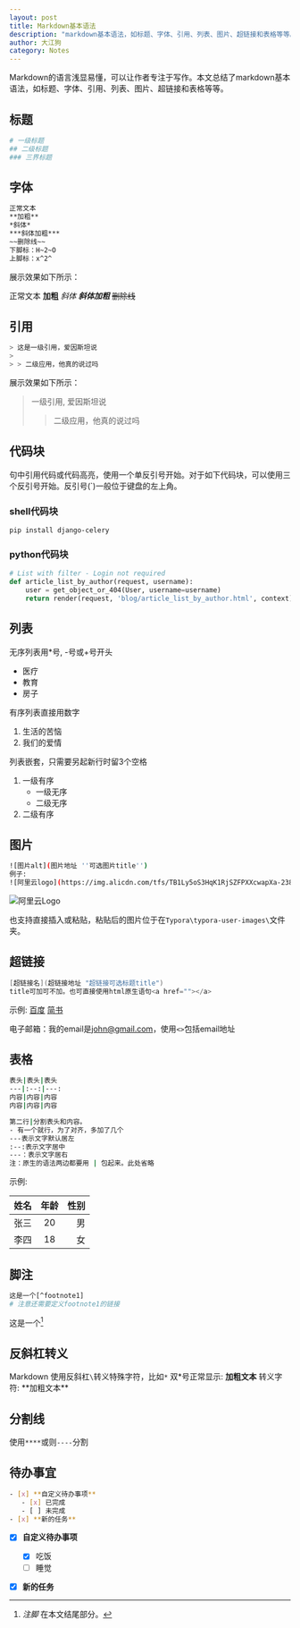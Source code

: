 ```yaml
---
layout: post
title: Markdown基本语法
description: "markdown基本语法，如标题、字体、引用、列表、图片、超链接和表格等等。"
author: 大江狗
category: Notes
---
```


Markdown的语言浅显易懂，可以让作者专注于写作。本文总结了markdown基本语法，如标题、字体、引用、列表、图片、超链接和表格等等。

## 标题

```bash
# 一级标题
## 二级标题
### 三界标题
```

## 字体

```bash
正常文本
**加粗** 
*斜体* 
***斜体加粗*** 
~~删除线~~ 
下脚标：H~2~O
上脚标：x^2^
```

展示效果如下所示：

正常文本
**加粗** 
*斜体* 
***斜体加粗*** 
~~删除线~~ 


## 引用
```bash
> 这是一级引用，爱因斯坦说
>
> > 二级应用，他真的说过吗
```
展示效果如下所示：
> 一级引用, 爱因斯坦说
>
> > 二级应用，他真的说过吗

## 代码块

句中引用代码或代码高亮，使用一个单反引号开始。对于如下代码块，可以使用三个反引号开始。反引号(\`)一般位于键盘的左上角。

### shell代码块

```shell
pip install django-celery
```

### python代码块

```python
# List with filter - Login not required
def article_list_by_author(request, username):
    user = get_object_or_404(User, username=username)
    return render(request, 'blog/article_list_by_author.html', context)
```

## 列表

无序列表用*号, -号或+号开头

* 医疗
* 教育
* 房子

有序列表直接用数字

1. 生活的苦恼
2. 我们的爱情

列表嵌套，只需要另起新行时留3个空格

1. 一级有序
   * 一级无序 
   * 二级无序
2. 二级有序

## 图片

```bash
![图片alt](图片地址 ''可选图片title'')
例子:
![阿里云logo](https://img.alicdn.com/tfs/TB1Ly5oS3HqK1RjSZFPXXcwapXa-238-54.png ''阿里云logo '')
```

![阿里云Logo](https://img.alicdn.com/tfs/TB1Ly5oS3HqK1RjSZFPXXcwapXa-238-54.png)

也支持直接插入或粘贴，粘贴后的图片位于在`Typora\typora-user-images\`文件夹。

## 超链接

```csharp
[超链接名](超链接地址 "超链接可选标题title")
title可加可不加。也可直接使用html原生语句<a href=""></a>
```

示例:
[百度](http://baidu.com)
<a href="https://www.jianshu.com/u/1f5ac0cf6a8b" target="_blank">简书</a>

电子邮箱：我的email是<john@gmail.com>，使用`<>`包括email地址

## 表格

```bash
表头|表头|表头
---|:--:|---:
内容|内容|内容
内容|内容|内容

第二行|分割表头和内容。
- 有一个就行，为了对齐，多加了几个
---表示文字默认居左
:--:表示文字居中
---：表示文字居右
注：原生的语法两边都要用 | 包起来。此处省略
```

示例:

| 姓名 | 年龄 | 性别 |
| ---- | :--: | ---: |
| 张三 |  20  |   男 |
| 李四 |  18  |   女 |

## 脚注
```bash
这是一个[^footnote1] 
# 注意还需要定义footnote1的链接
```
这是一个[^footnote1]

## 反斜杠转义

Markdown 使用反斜杠`\`转义特殊字符，比如`*`
双*号正常显示: **加粗文本**
转义字符: \*\*加粗文本\*\*

## 分割线

使用`****`或则`----`分割

## 待办事宜

```bash
- [x] **自定义待办事项**
   - [x] 已完成
   - [ ] 未完成
- [x] **新的任务**
```


- [x] **自定义待办事项**
   - [x] 吃饭
   - [ ] 睡觉
- [x] **新的任务**


[^footnote1]: *注脚* 在本文结尾部分。